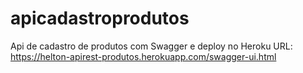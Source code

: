 # apicadastroprodutos
Api de cadastro de produtos com Swagger e deploy no Heroku
URL: https://helton-apirest-produtos.herokuapp.com/swagger-ui.html

